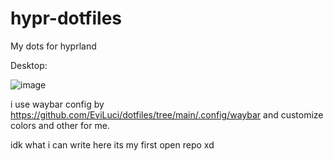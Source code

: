 # hypr-dotfiles



My dots for hyprland

Desktop:

![image](https://github.com/user-attachments/assets/5f75becc-0621-44df-8118-2d2a9fcb6ca4)

i use waybar config by https://github.com/EviLuci/dotfiles/tree/main/.config/waybar and customize colors and other for me.

idk what i can write here its my first open repo xd
